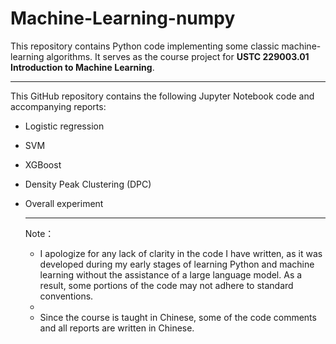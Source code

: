 # Machine-Learning-numpy
This repository contains Python code implementing some classic machine-learning algorithms. It serves as the course project for **USTC 229003.01 Introduction to Machine Learning**. 

------

This GitHub repository contains the following Jupyter Notebook code and accompanying reports:

- Logistic regression
- SVM
- XGBoost
- Density Peak Clustering (DPC)
- Overall experiment

  -----
  Note：
  - I apologize for any lack of clarity in the code I have written, as it was developed during my early stages of learning Python and machine learning without the assistance of a large language model. As a result, some portions of the code may not adhere to standard conventions.
  - 
  - Since the course is taught in Chinese, some of the code comments and all reports are written in Chinese.
